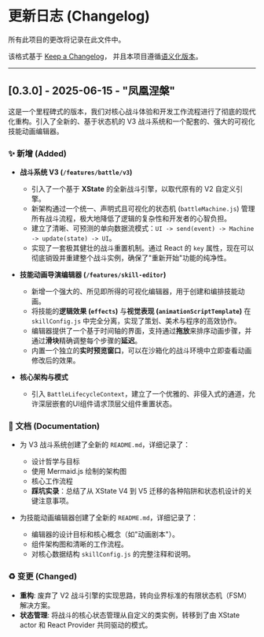# 更新日志 (Changelog)

所有此项目的更改将记录在此文件中。

该格式基于 [Keep a Changelog](https://keepachangelog.com/zh-CN/1.0.0/)，
并且本项目遵循[语义化版本](https://semver.org/spec/v2.0.0.html)。

---

## [0.3.0] - 2025-06-15 - "凤凰涅槃"

这是一个里程碑式的版本，我们对核心战斗体验和开发工作流程进行了彻底的现代化重构。引入了全新的、基于状态机的 V3 战斗系统和一个配套的、强大的可视化技能动画编辑器。

### ✨ 新增 (Added)

-   **战斗系统 V3 (`/features/battle/v3`)**
    -   引入了一个基于 **XState** 的全新战斗引擎，以取代原有的 V2 自定义引擎。
    -   新架构通过一个统一、声明式且可视化的状态机 (`battleMachine.js`) 管理所有战斗流程，极大地降低了逻辑的复杂性和开发者的心智负担。
    -   建立了清晰、可预测的单向数据流模式：`UI -> send(event) -> Machine -> update(state) -> UI`。
    -   实现了一套极其健壮的战斗重置机制。通过 React 的 `key` 属性，现在可以彻底销毁并重建整个战斗实例，确保了"重新开始"功能的纯净性。

-   **技能动画导演编辑器 (`/features/skill-editor`)**
    -   新增一个强大的、所见即所得的可视化编辑器，用于创建和编排技能动画。
    -   将技能的**逻辑效果 (`effects`)** 与**视觉表现 (`animationScriptTemplate`)** 在 `skillConfig.js` 中完全分离，实现了策划、美术与程序的高效协作。
    -   编辑器提供了一个基于时间轴的界面，支持通过**拖放**来排序动画步骤，并通过**滑块**精确调整每个步骤的**延迟**。
    -   内置一个独立的**实时预览窗口**，可以在沙箱化的战斗环境中立即查看动画修改后的效果。

-   **核心架构与模式**
    -   引入 `BattleLifecycleContext`，建立了一个优雅的、非侵入式的通道，允许深层嵌套的UI组件请求顶层父组件重置状态。

### 📄 文档 (Documentation)

-   为 V3 战斗系统创建了全新的 `README.md`，详细记录了：
    -   设计哲学与目标
    -   使用 Mermaid.js 绘制的架构图
    -   核心工作流程
    -   **踩坑实录**：总结了从 XState V4 到 V5 迁移的各种陷阱和状态机设计的关键注意事项。

-   为技能动画编辑器创建了全新的 `README.md`，详细记录了：
    -   编辑器的设计目标和核心概念（如"动画剧本"）。
    -   组件架构图和清晰的工作流程。
    -   对核心数据结构 `skillConfig.js` 的完整注释和说明。

### ♻️ 变更 (Changed)

-   **重构**: 废弃了 V2 战斗引擎的实现思路，转向业界标准的有限状态机（FSM）解决方案。
-   **状态管理**: 将战斗的核心状态管理从自定义的类实例，转移到了由 XState actor 和 React Provider 共同驱动的模式。 